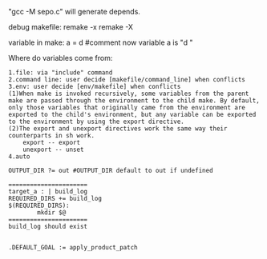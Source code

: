 "gcc -M sepo.c" will generate depends.

debug makefile:
remake -x
remake -X

variable in make: 
a = d #comment
now variable a is "d "

Where do variables come from:

    1.file: via "include" command
    2.command line: user decide [makefile/command_line] when conflicts
    3.env: user decide [env/makefile] when conflicts
    (1)When make is invoked recursively, some variables from the parent make are passed through the environment to the child make. By default, only those variables that originally came from the environment are exported to the child's environment, but any variable can be exported to the environment by using the export directive.
    (2)The export and unexport directives work the same way their counterparts in sh work.
        export -- export
        unexport -- unset
    4.auto

    OUTPUT_DIR ?= out #OUTPUT_DIR default to out if undefined

    ======================
    target_a : | build_log
    REQUIRED_DIRS += build_log
    $(REQUIRED_DIRS):
            mkdir $@
    ======================
    build_log should exist
    
    
    .DEFAULT_GOAL := apply_product_patch
